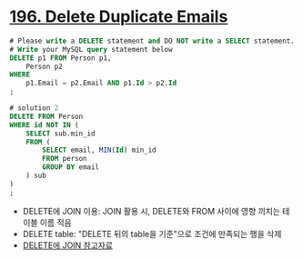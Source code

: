 # [196. Delete Duplicate Emails](https://leetcode.com/problems/delete-duplicate-emails/)

```sql
# Please write a DELETE statement and DO NOT write a SELECT statement.
# Write your MySQL query statement below
DELETE p1 FROM Person p1,
    Person p2
WHERE
    p1.Email = p2.Email AND p1.Id > p2.Id
;

# solution 2
DELETE FROM Person
WHERE id NOT IN (
    SELECT sub.min_id
    FROM (
        SELECT email, MIN(Id) min_id
        FROM person
        GROUP BY email
    ) sub
)
;
```

- DELETE에 JOIN 이용: JOIN 활용 시, DELETE와 FROM 사이에 영향 끼치는 테이블 이름 적음
- DELETE table: "DELETE 뒤의 table을 기준"으로 조건에 만족되는 행을 삭제
- [DELETE에 JOIN 참고자료](https://www.mysqltutorial.org/mysql-delete-join/)
